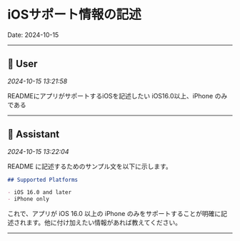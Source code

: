 # iOSサポート情報の記述

Date: 2024-10-15

---

## 👤 User
*2024-10-15 13:21:58*

READMEにアプリがサポートするiOSを記述したい iOS16.0以上、iPhone のみである

---

## 🤖 Assistant
*2024-10-15 13:22:04*

README に記述するためのサンプル文を以下に示します。

```markdown
## Supported Platforms

- iOS 16.0 and later
- iPhone only
```

これで、アプリが iOS 16.0 以上の iPhone のみをサポートすることが明確に記述されます。他に付け加えたい情報があれば教えてください。

---

